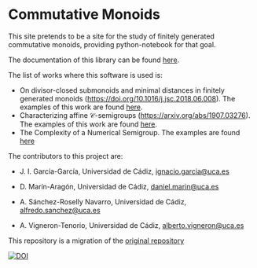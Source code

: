 # Commutative Monoids

This site pretends to be a site for the study of finitely generated commutative monoids, providing python-notebook for that goal.

The documentation of this library can be found <a href='./Documentation.ipynb'>here</a>.

The list of works where this software is used is:
* On divisor-closed submonoids and minimal distances in finitely generated monoids (https://doi.org/10.1016/j.jsc.2018.06.008). The examples of this work are found [here](https://nbviewer.jupyter.org/urls/bitbucket.org/juan_ignacio_garcia_garcia/integersmithnormalformandapplications/raw/fe032b5b6637a36690be164b27594f63405a9f7e/integerSmithNormalFormAndApplications.ipynb).
* Characterizing affine $\mathcal C$-semigroups (https://arxiv.org/abs/1907.03276). The examples of this work are found [here](https://github.com/D-marina/CommutativeMonoids/blob/master/ClassCSemigroup/Tutorial%20for%20the%20C-semigroup%20class.ipynb).
* The Complexity of a Numerical Semigroup. The examples are found [here](https://github.com/D-marina/CommutativeMonoids/blob/master/ComplexityOfNS/complexityOfNS.ipynb)

The contributors to this project are:

* J. I. García-García, Universidad de Cádiz, ignacio.garcia@uca.es

* D. Marín-Aragón, Universidad de Cádiz, daniel.marin@uca.es

* A. Sánchez-Roselly Navarro, Universidad de Cádiz, alfredo.sanchez@uca.es

* A. Vigneron-Tenorio, Universidad de Cádiz, alberto.vigneron@uca.es

This repository is a migration of the <a href='https://bitbucket.org/juan_ignacio_garcia_garcia/commutativemonoids/'> original repository </a>

[![DOI](https://zenodo.org/badge/DOI/10.5281/zenodo.3237400.svg)](https://doi.org/10.5281/zenodo.3237400)


            
